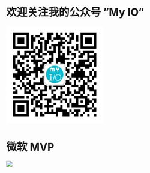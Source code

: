 # 欢迎关注我的公众号 ”My IO“
<img src="https://raw.githubusercontent.com/feiyun0112/feiyun0112/master/qrcode.jpg">
</img>

# 微软 MVP
<img src="https://img-blog.csdnimg.cn/171cc784b81b468fa36c6286cccbde9f.png">
</img>

